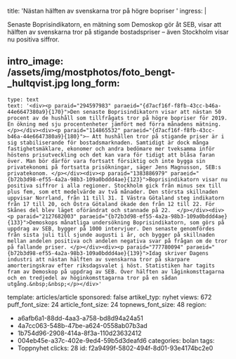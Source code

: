 title: 'Nästan hälften av svenskarna tror på högre bopriser '
ingress: |
  <p><span class="TextRun SCXW196987626"><span class="NormalTextRun SCXW196987626">Senaste Boprisindikatorn, en mätning som Demoskop gör åt SEB, visar att hälften av svenskarna tror på stigande bo</span></span><span class="TextRun SCXW196987626"><span class="NormalTextRun SCXW196987626">stads</span></span><span class="TextRun SCXW196987626"><span class="NormalTextRun SCXW196987626">priser – även Stockholm visar nu positiva siffror.  </span> </span>
  </p>
  
intro_image: /assets/img/mostphotos/foto_bengt-_hultqvist.jpg
long_form:
  -
    type: text
    text: '<div><p paraid="294597983" paraeid="{d7acf16f-f8fb-43cc-b46a-44e6647380a9}{170}">Den senaste Boprisindikatorn visar att nästan 50 procent av de hushåll som tillfrågats tror på högre bopriser för 2019. En ökning med sju procentenheter jämfört med förra månadens mätning.   </p></div><div><p paraid="114865532" paraeid="{d7acf16f-f8fb-43cc-b46a-44e6647380a9}{180}">– Att hushållen tror på stigande priser är i sig stabiliserande för bostadsmarknaden. Samtidigt är dock många fastighetsmäklare, ekonomer och andra bedömare mer tveksamma inför höstens prisutveckling och det kan vara för tidigt att blåsa faran över. Man bör därför vara fortsatt försiktig och inte bygga sin privatekonomi på fortsatta prisökningar, säger Jens Magnusson, SEB:s privatekonom. </p></div><div><p paraid="1383886979" paraeid="{b72b3d98-ef55-4a2a-98b3-109a0bddd4ae}{123}">Boprisindikatorn visar nu positiva siffror i alla regioner. Stockholm gick från minus sex till plus fem, som ett medelvärde av två månader. Den största skillnaden uppvisar Norrland, från 11 till 31. I Västra Götaland steg indikatorn från 17 till 20, och Östra Götaland ökade den från 12 till 22. För Skånes del blev läget oförändrat och stannade på 22.  </p></div><div><p paraid="2127682003" paraeid="{b72b3d98-ef55-4a2a-98b3-109a0bddd4ae}{133}">Demoskops månatliga undersökning Boprisindikatorn, som görs på uppdrag av SEB, bygger på 1000 intervjuer. Den senaste genomfördes från sista juli till sjunde augusti i år, och bygger på skillnaden mellan andelen positiva och andelen negativa svar på frågan om de tror på fallande priser. </p></div><div><p paraid="777780094" paraeid="{b72b3d98-ef55-4a2a-98b3-109a0bddd4ae}{139}">Idag skriver Dagens industri att nästan hälften av svenskarna tror på skarpare amorteringskrav efter riksdagsvalet i höst. Statistiken har tagits fram av Demoskop på uppdrag av SEB. Över hälften av låginkomsttagarna och en tredjedel av höginkomsttagarna tror på en sådan utgång.&nbsp;&nbsp;</p></div>'
template: articles/article
sponsored: false
artikel_typ: nyhet
views: 672
puff_font_size: 24
article_font_size: 24
topnews_font_size: 48
region:
  - a6afb6a1-88dd-4aa3-a758-bd8d94a24a51
  - 4a7cc063-548b-47be-a624-0558ab07b3ad
  - 1b754d96-2908-414a-8f3a-110d23632412
  - 004eb45e-a37c-402e-9ed4-59b5d3deafd6
categories: bolan
tags:
  - Toppnyhet
clicks: 28
id: f2a9499f-5802-494f-8d01-93e4174bc2e0
